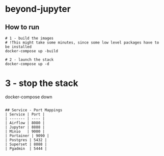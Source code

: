 # beyond-jupyter

## How to run
```
# 1 - build the images
# !This might take some minutes, since some low level packages have to be installed
docker-compose up -build

# 2 - launch the stack
docker-compose up -d
```

# 3 - stop the stack
docker-compose down
```

## Service - Port Mappings
| Service | Port |
| ------- | ---- |
| Airflow | 8080 |
| Jupyter | 8888 |
| Minio   | 9000 |
| Portainer | 9090 |
| Postgres | 5432 |
| Superset | 8088 |
| Pgadmin  | 5444 |

